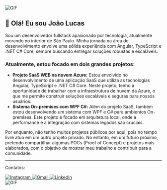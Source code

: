 <img src="https://nextshark.com/wp-content/uploads/2018/01/007.gif" alt="GIF">
   
   <h2>👋 Olá! Eu sou João Lucas</h2>
    <p>Sou um desenvolvedor fullstack apaixonado por tecnologia, atualmente morando no interior de São Paulo. Minha jornada na área de desenvolvimento envolve uma sólida experiência com Angular, TypeScript e .NET C# Core, sempre buscando entregar soluções robustas e escaláveis.</p>
    <h3>Atualmente, estou focado em dois grandes projetos:</h3>
    <ul>
        <li>
            <strong>Projeto SaaS WEB na nuvem Azure:</strong> Estou envolvido no desenvolvimento de uma aplicação SaaS que utiliza as tecnologias Angular, TypeScript e .NET C# Core. Neste projeto, tenho a oportunidade de trabalhar com a infraestrutura de nuvem da Azure, o que me permite construir soluções escaláveis e seguras para nossos usuários.
        </li>
        <li>
            <strong>Sistema On-premises com WPF C#:</strong> Além do projeto SaaS, também estou desenvolvendo um sistema com WPF e C# para ambientes On-premises. Este projeto é focado em arquitetura local, onde a performance e a integração com sistemas legados são cruciais.
        </li>
    </ul>
    <p>Por enquanto, não tenho muitos projetos públicos por aqui, pois no tempo livre atuo em um outro projeto privado. No entanto, em um futuro próximo, pretendo compartilhar algumas POCs (Proof of Concept) e projetos mais elaborados, com o objetivo de mostrar meu trabalho e contribuir para a comunidade.</p>
    <hr>
<p>Contatos:</p>
    <div>
        <a href="https://www.instagram.com/joaomoreira.exe" target="_blank">
            <img src="https://img.shields.io/badge/-Instagram-%23E4405F?style=for-the-badge&logo=instagram&logoColor=white" alt="Instagram">
        </a>
        <a href="mailto:joaol.ifsp@gmail.com">
            <img src="https://img.shields.io/badge/-Gmail-%23333?style=for-the-badge&logo=gmail&logoColor=white" alt="Gmail">
        </a>
        <a href="https://www.linkedin.com/in/joaolucasom/" target="_blank">
            <img src="https://img.shields.io/badge/-LinkedIn-%230077B5?style=for-the-badge&logo=linkedin&logoColor=white" alt="LinkedIn">
        </a>
    </div>
    <img src="https://i.pinimg.com/originals/6a/be/94/6abe94901928b887d3227ef605969a09.gif" alt="GIF">
